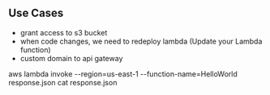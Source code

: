 
## Use Cases

- grant access to s3 bucket
- when code changes, we need to redeploy lambda (Update your Lambda function)
- custom domain to api gateway









aws lambda invoke --region=us-east-1 --function-name=HelloWorld response.json
cat response.json